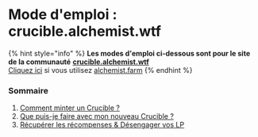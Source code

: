 # Mode d'emploi : crucible.alchemist.wtf

{% hint style="info" %}
**Les modes d'emploi ci-dessous sont pour le site de la communauté** [**crucible.alchemist.wtf**](https://crucible.alchemist.wtf/)  
[Cliquez ici](../guides-alchemist.farm/) si vous utilisez [alchemist.farm](https://alchemist.farm/)
{% endhint %}

### Sommaire

1. [Comment minter un Crucible ?](how-do-i-mint-a-crucible.md)
2. [Que puis-je faire avec mon nouveau Crucible ?](what-can-i-do-with-my-new-crucible.md)
3. [Récupérer les récompenses & Désengager vos LP](claiming-rewards-and-unsubscribing-your-lp.md)

